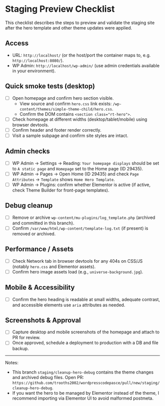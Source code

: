 # Staging Preview Checklist

This checklist describes the steps to preview and validate the staging site after the hero template and other theme updates were applied.

## Access
- URL: `http://localhost/` (or the host/port the container maps to, e.g. `http://localhost:8080/`).
- WP Admin: `http://localhost/wp-admin/` (use admin credentials available in your environment).

## Quick smoke tests (desktop)
- [ ] Open homepage and confirm hero section visible.
  - View source and confirm `hero.css` link exists: `/wp-content/themes/simple-theme-child/hero.css`.
  - Confirm the DOM contains `<section class="rt-hero">`.
- [ ] Check homepage at different widths (desktop/tablet/mobile) using browser devtools.
- [ ] Confirm header and footer render correctly.
- [ ] Visit a sample subpage and confirm site styles are intact.

## Admin checks
- [ ] WP Admin -> Settings -> Reading: `Your homepage displays` should be set to `A static page` and `Homepage` set to the Home page (ID 29435).
- [ ] WP Admin -> Pages -> Open Home (ID 29435) and check `Page Attributes` -> `Template` shows `Home Hero Template`.
- [ ] WP Admin -> Plugins: confirm whether Elementor is active (if active, check Theme Builder for front-page templates).

## Debug cleanup
- [ ] Remove or archive `wp-content/mu-plugins/log_template.php` (archived and committed in this branch).
- [ ] Confirm `/var/www/html/wp-content/template-log.txt` (if present) is removed or archived.

## Performance / Assets
- [ ] Check Network tab in browser devtools for any 404s on CSS/JS (notably `hero.css` and Elementor assets).
- [ ] Confirm hero image assets load (e.g., `universe-background.jpg`).

## Mobile & Accessibility
- [ ] Confirm the hero heading is readable at small widths, adequate contrast, and accessible elements use `aria` attributes as needed.

## Screenshots & Approval
- [ ] Capture desktop and mobile screenshots of the homepage and attach to PR for review.
- [ ] Once approved, schedule a deployment to production with a DB and file backup.

---

Notes:
- This branch `staging/cleanup-hero-debug` contains the theme changes and archived debug files. Open PR: `https://github.com/trooths2002/wordpresscodepasce/pull/new/staging/cleanup-hero-debug`.
- If you want the hero to be managed by Elementor instead of the theme, I recommend importing via Elementor UI to avoid malformed postmeta.
